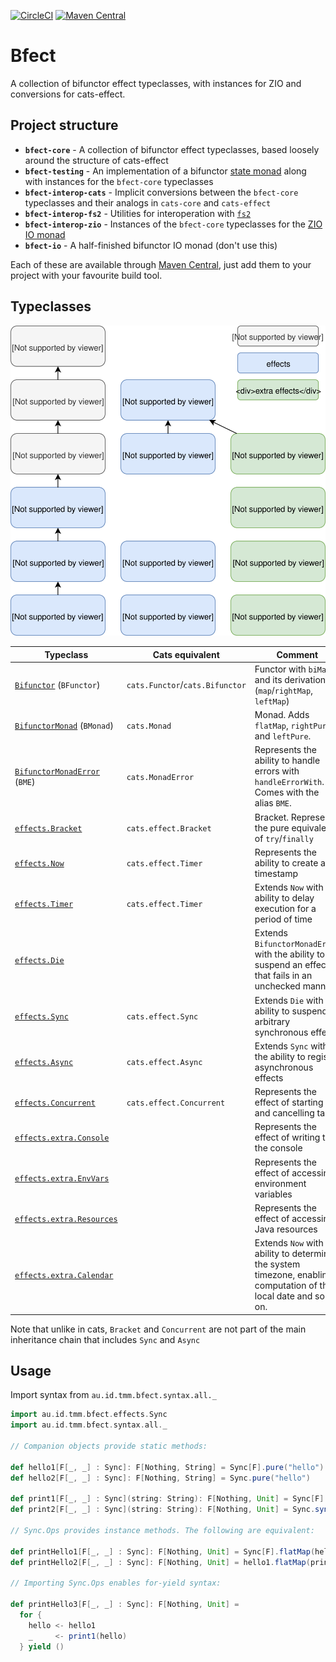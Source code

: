 [![CircleCI](https://circleci.com/gh/tmccarthy/bfect.svg?style=svg)](https://circleci.com/gh/tmccarthy/bfect)
[![Maven Central](https://img.shields.io/maven-central/v/au.id.tmm.bfect/bfect-core_2.13.svg)](https://repo.maven.apache.org/maven2/au/id/tmm/bfect/bfect-core_2.13/)

# Bfect

A collection of bifunctor effect typeclasses, with instances for ZIO and conversions for cats-effect.

## Project structure

* **`bfect-core`** - A collection of bifunctor effect typeclasses, based loosely around the structure of cats-effect
* **`bfect-testing`** - An implementation of a bifunctor [state monad](https://typelevel.org/cats/datatypes/state.html) along with instances for the `bfect-core` typeclasses
* **`bfect-interop-cats`** - Implicit conversions between the `bfect-core` typeclasses and their analogs in `cats-core` and `cats-effect`
* **`bfect-interop-fs2`** - Utilities for interoperation with [`fs2`](https://github.com/functional-streams-for-scala/fs2/)
* **`bfect-interop-zio`** - Instances of the `bfect-core` typeclasses for the [ZIO IO monad](https://github.com/zio/zio)
* **`bfect-io`** - A half-finished bifunctor IO monad (don't use this)

Each of these are available through [Maven Central](https://repo.maven.apache.org/maven2/au/id/tmm/bfect/), just add them to your project with your favourite build tool.

## Typeclasses

![](typeclass-hierarchy.svg)

Typeclass | Cats equivalent | Comment |
----------|-----------------|---------|
[`Bifunctor`](core/src/main/scala/au/id/tmm/bfect/Bifunctor.scala) (`BFunctor`) | `cats.Functor`/`cats.Bifunctor` | Functor with `biMap` and its derivations (`map`/`rightMap`, `leftMap`) |
[`BifunctorMonad`](core/src/main/scala/au/id/tmm/bfect/BifunctorMonad.scala) (`BMonad`) | `cats.Monad` | Monad. Adds `flatMap`, `rightPure` and `leftPure`. |
[`BifunctorMonadError`](core/src/main/scala/au/id/tmm/bfect/BifunctorMonadError.scala) (`BME`) | `cats.MonadError` | Represents the ability to handle errors with `handleErrorWith`. Comes with the alias `BME`. |
[`effects.Bracket`](core/src/main/scala/au/id/tmm/bfect/effects/Bracket.scala) | `cats.effect.Bracket` | Bracket. Represents the pure equivalent of `try`/`finally` |
[`effects.Now`](core/src/main/scala/au/id/tmm/bfect/effects/Now.scala) | `cats.effect.Timer` | Represents the ability to create a timestamp |
[`effects.Timer`](core/src/main/scala/au/id/tmm/bfect/effects/Timer.scala) | `cats.effect.Timer` | Extends `Now` with the ability to delay execution for a period of time |
[`effects.Die`](core/src/main/scala/au/id/tmm/bfect/effects/Die.scala) | | Extends `BifunctorMonadError` with the ability to suspend an effect that fails in an unchecked manner |
[`effects.Sync`](core/src/main/scala/au/id/tmm/bfect/effects/Sync.scala) | `cats.effect.Sync` | Extends `Die` with the ability to suspend arbitrary synchronous effects |
[`effects.Async`](core/src/main/scala/au/id/tmm/bfect/effects/Async.scala) | `cats.effect.Async` | Extends `Sync` with the ability to register asynchronous effects |
[`effects.Concurrent`](core/src/main/scala/au/id/tmm/bfect/effects/Concurrent.scala) | `cats.effect.Concurrent` | Represents the effect of starting and cancelling tasks |
[`effects.extra.Console`](core/src/main/scala/au/id/tmm/bfect/effects/extra/Console.scala) | | Represents the effect of writing to the console |
[`effects.extra.EnvVars`](core/src/main/scala/au/id/tmm/bfect/effects/extra/EnvVars.scala) | | Represents the effect of accessing environment variables |
[`effects.extra.Resources`](core/src/main/scala/au/id/tmm/bfect/effects/extra/Resources.scala) | | Represents the effect of accessing Java resources |
[`effects.extra.Calendar`](core/src/main/scala/au/id/tmm/bfect/effects/extra/Calendar.scala) | | Extends `Now` with the ability to determine the system timezone, enabling computation of the local date and so on. |

Note that unlike in cats, `Bracket` and `Concurrent` are not part of the main inheritance chain that includes `Sync` and `Async`

## Usage

Import syntax from `au.id.tmm.bfect.syntax.all._`

```scala
import au.id.tmm.bfect.effects.Sync
import au.id.tmm.bfect.syntax.all._

// Companion objects provide static methods:

def hello1[F[_, _] : Sync]: F[Nothing, String] = Sync[F].pure("hello")
def hello2[F[_, _] : Sync]: F[Nothing, String] = Sync.pure("hello")

def print1[F[_, _] : Sync](string: String): F[Nothing, Unit] = Sync[F].sync(println(string))
def print2[F[_, _] : Sync](string: String): F[Nothing, Unit] = Sync.sync(println(string))

// Sync.Ops provides instance methods. The following are equivalent:

def printHello1[F[_, _] : Sync]: F[Nothing, Unit] = Sync[F].flatMap(hello1)(print1)
def printHello2[F[_, _] : Sync]: F[Nothing, Unit] = hello1.flatMap(print1)

// Importing Sync.Ops enables for-yield syntax:

def printHello3[F[_, _] : Sync]: F[Nothing, Unit] =
  for {
    hello <- hello1
    _     <- print1(hello)
  } yield ()
```
